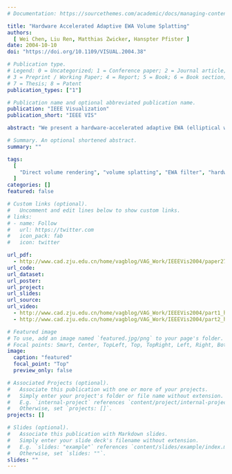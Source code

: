 ```yaml
---
# Documentation: https://sourcethemes.com/academic/docs/managing-content/

title: "Hardware Accelerated Adaptive EWA Volume Splatting"
authors:
  [ Wei Chen, Liu Ren, Matthias Zwicker, Hanspter Pfister ]
date: 2004-10-10
doi: "https://doi.org/10.1109/VISUAL.2004.38"

# Publication type.
# Legend: 0 = Uncategorized; 1 = Conference paper; 2 = Journal article;
# 3 = Preprint / Working Paper; 4 = Report; 5 = Book; 6 = Book section;
# 7 = Thesis; 8 = Patent
publication_types: ["1"]

# Publication name and optional abbreviated publication name.
publication: "IEEE Visualization"
publication_short: "IEEE VIS"

abstract: "We present a hardware-accelerated adaptive EWA (elliptical weighted average) volume splatting algorithm. EWA splatting combines a Gaussian reconstruction kernel with a low-pass image filter for high image quality without aliasing artifacts or excessive blurring. We introduce a novel adaptive filtering scheme to reduce the computational cost of EWA splatting. We show how this algorithm can be efficiently implemented on modern graphics processing units (GPUs). Our implementation includes interactive classification and fast lighting. To accelerate the rendering we store splat geometry and 3D volume data locally in GPU memory. We present results for several rectilinear volume datasets that demonstrate the high image quality and interactive rendering speed of our method."

# Summary. An optional shortened abstract.
summary: ""

tags:
  [
	"Direct volume rendering", "volume splatting", "EWA filter", "hardware acceleration"
  ]
categories: []
featured: false

# Custom links (optional).
#   Uncomment and edit lines below to show custom links.
# links:
# - name: Follow
#   url: https://twitter.com
#   icon_pack: fab
#   icon: twitter

url_pdf:
  - http://www.cad.zju.edu.cn/home/vagblog/VAG_Work/IEEEVis2004/paper279.pdf
url_code:
url_dataset:
url_poster:
url_project:
url_slides:
url_source:
url_video:
  - http://www.cad.zju.edu.cn/home/vagblog/VAG_Work/IEEEVis2004/part1_high.mov
  - http://www.cad.zju.edu.cn/home/vagblog/VAG_Work/IEEEVis2004/part2_high.mov

# Featured image
# To use, add an image named `featured.jpg/png` to your page's folder.
# Focal points: Smart, Center, TopLeft, Top, TopRight, Left, Right, BottomLeft, Bottom, BottomRight.
image:
  caption: "featured"
  focal_point: "Top"
  preview_only: false

# Associated Projects (optional).
#   Associate this publication with one or more of your projects.
#   Simply enter your project's folder or file name without extension.
#   E.g. `internal-project` references `content/project/internal-project/index.md`.
#   Otherwise, set `projects: []`.
projects: []

# Slides (optional).
#   Associate this publication with Markdown slides.
#   Simply enter your slide deck's filename without extension.
#   E.g. `slides: "example"` references `content/slides/example/index.md`.
#   Otherwise, set `slides: ""`.
slides: ""
---
```


